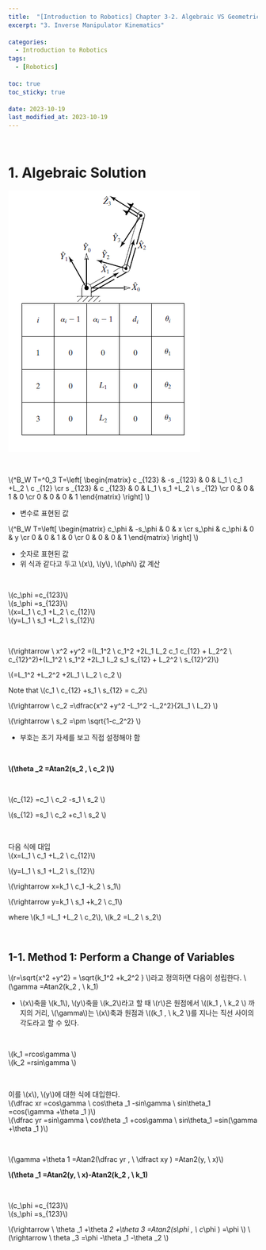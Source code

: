 ```yaml
---
title:  "[Introduction to Robotics] Chapter 3-2. Algebraic VS Geometric"
excerpt: "3. Inverse Manipulator Kinematics"

categories:
  - Introduction to Robotics
tags:
  - [Robotics]

toc: true
toc_sticky: true
 
date: 2023-10-19
last_modified_at: 2023-10-19
---
```


&nbsp;

# 1. Algebraic Solution
![image](/assets/images/IR_Figure4.7.png)

&nbsp;

\\(^B_W T=^0_3 T=\left[ \begin{matrix} c _{123} & -s _{123} & 0 & L_1 \ c_1 +L_2 \ c _{12} \cr 
s _{123} & c _{123} & 0 & L_1 \ s_1 +L_2 \ s _{12} \cr 0 & 0 & 1 & 0 \cr 0 & 0 & 0 & 1 \end{matrix} \right] \\)
- 변수로 표현된 값

\\(^B_W T=\left[ \begin{matrix} c_\phi & -s_\phi & 0 & x \cr s_\phi & c_\phi & 0 & y \cr 0 & 0 & 1 & 0 \cr 0 & 0 & 0 & 1 \end{matrix} \right] \\)
- 숫자로 표현된 값
- 위 식과 같다고 두고 \\(x\\), \\(y\\), \\(\phi\\) 값 계산

&nbsp;

\\(c_\phi =c_{123}\\)\
\\(s_\phi =s_{123}\\)\
\\(x=L_1 \ c_1 +L_2 \ c_{12}\\)\
\\(y=L_1 \ s_1 +L_2 \ s_{12}\\)

&nbsp;

\\(\rightarrow \ x^2 +y^2 =(L_1^2 \ c_1^2 +2L_1 L_2 c_1 c_{12} + L_2^2 \ c_{12}^2)+(L_1^2 \ s_1^2 +2L_1 L_2 s_1 s_{12} + L_2^2 \ s_{12}^2)\\)

\\(=L_1^2 +L_2^2 +2L_1 \ L_2 \ c_2 \\)

Note that \\(c_1 \ c_{12} +s_1 \ s_{12} = c_2\\)

\\(\rightarrow \ c_2 =\dfrac{x^2 +y^2 -L_1^2 -L_2^2}{2L_1 \ L_2} \\)

\\(\rightarrow \ s_2 =\pm \sqrt{1-c_2^2} \\)
- 부호는 초기 자세를 보고 직접 설정해야 함

&nbsp;

**\\(\theta _2 =Atan2(s_2 , \ c_2 )\\)**

&nbsp;

\\(c_{12} =c_1 \ c_2 -s_1 \ s_2 \\)

\\(s_{12} =s_1 \ c_2 +c_1 \ s_2 \\)

&nbsp;

다음 식에 대입\
\\(x=L_1 \ c_1 +L_2 \ c_{12}\\)

\\(y=L_1 \ s_1 +L_2 \ s_{12}\\)

\\(\rightarrow x=k_1 \ c_1 -k_2 \ s_1\\)

\\(\rightarrow y=k_1 \ s_1 +k_2 \ c_1\\)

where \\(k_1 =L_1 +L_2 \ c_2\\), \\(k_2 =L_2 \ s_2\\)

&nbsp;

## 1-1. Method 1: Perform a Change of Variables
\\(r=\sqrt{x^2 +y^2} = \sqrt{k_1^2 +k_2^2 } \\)라고 정의하면 다음이 성립한다.
\\(\gamma =Atan2(k_2 , \ k_1)
- \\(x\\)축을 \\(k_1\\), \\(y\\)축을 \\(k_2\\)라고 할 때 \\(r\\)은 원점에서 \\((k_1 , \ k_2 \\) 까지의 거리, \\(\gamma\\)는 \\(x\\)축과 원점과 \\((k_1 , \ k_2 \\)를 지나는 직선 사이의 각도라고 할 수 있다.

&nbsp;

\\(k_1 =rcos\gamma \\)\
\\(k_2 =rsin\gamma \\)

&nbsp;

이를 \\(x\\), \\(y\\)에 대한 식에 대입한다.\
\\(\dfrac xr =cos\gamma \ cos\theta _1 -sin\gamma \ sin\theta_1 =cos(\gamma +\theta _1 )\\)\
\\(\dfrac yr =sin\gamma \ cos\theta _1 +cos\gamma \ sin\theta_1 =sin(\gamma +\theta _1 )\\)

&nbsp;

\\(\gamma +\theta 1 =Atan2(\dfrac yr , \ \dfract xy ) =Atan2(y, \ x)\\)

**\\(\theta _1 =Atan2(y, \ x)-Atan2(k_2 , \ k_1)**

&nbsp;

\\(c_\phi =c_{123}\\)\
\\(s_\phi =s_{123}\\)

\\(\rightarrow \ \theta _1 +\theta _2 +\theta _3 =Atan2(s_\phi , \ c_\phi ) =\phi \\)
\\(\rightarrow \ theta _3 =\phi -\theta _1 -\theta _2 \\)

